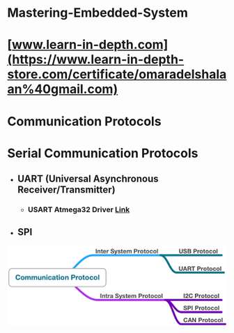 # Mastering-Embedded-System
# [www.learn-in-depth.com](https://www.learn-in-depth-store.com/certificate/omaradelshalaan%40gmail.com)

# Communication Protocols

# Serial Communication Protocols
-  ## UART (Universal Asynchronous Receiver/Transmitter)
   - ### USART Atmega32 Driver [Link](./Atmega_USART_Driver) 
-  ## SPI


![](./CommunicationProtocols.jpg)